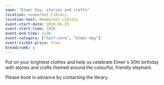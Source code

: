 ```yaml
---
name: "Elmer Day: stories and crafts"
location: newmarket-library
location-text: Newmarket Library
event-start-date: 2019-05-25
event-start-time: 1030
event-end-time: 1130
event-category: ["half-term", "elmer-day"]
event-ticket-price: free
breadcrumb: y
---
```


Put on your brightest clothes and help us celebrate Elmer's 30th birthday with stories and crafts themed around the colourful, friendly elephant.

Please book in advance by contacting the library.
